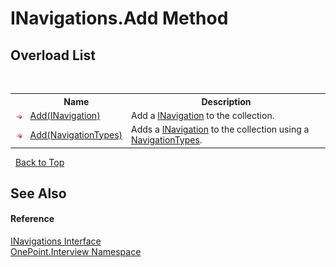 # INavigations.Add Method 
 


## Overload List
&nbsp;<table><tr><th></th><th>Name</th><th>Description</th></tr><tr><td>![Public method](media/pubmethod.gif "Public method")</td><td><a href="M_OnePoint_Interview_INavigations_Add">Add(INavigation)</a></td><td>
Add a <a href="T_OnePoint_Interview_INavigation">INavigation</a> to the collection.</td></tr><tr><td>![Public method](media/pubmethod.gif "Public method")</td><td><a href="M_OnePoint_Interview_INavigations_Add_1">Add(NavigationTypes)</a></td><td>
Adds a <a href="T_OnePoint_Interview_INavigation">INavigation</a> to the collection using a <a href="T_OnePoint_Interview_NavigationTypes">NavigationTypes</a>.</td></tr></table>&nbsp;
<a href="#inavigations.add-method">Back to Top</a>

## See Also


#### Reference
<a href="T_OnePoint_Interview_INavigations">INavigations Interface</a><br /><a href="N_OnePoint_Interview">OnePoint.Interview Namespace</a><br />